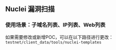 ## Nuclei 漏洞扫描
### 使用场景：子域名列表、IP列表、Web列表
如果需要修改或新增POC，可以在以下路径进行更改：  
`testnet/client_data/tools/nuclei-templates`

